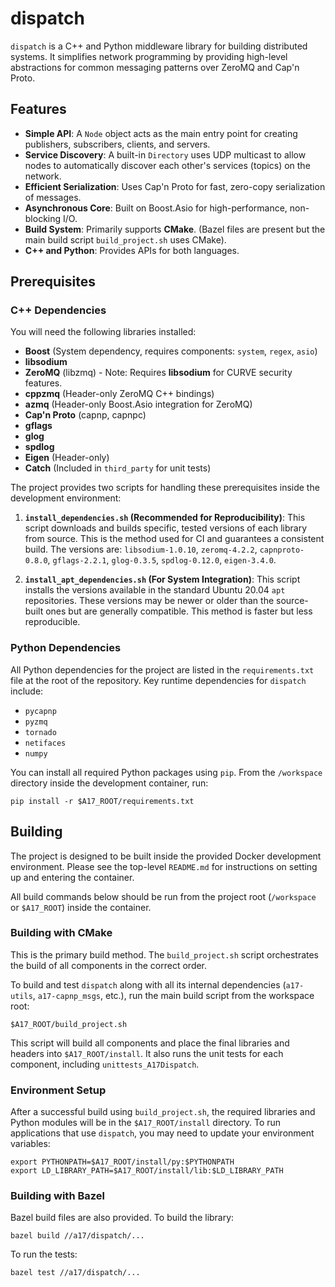 # dispatch

`dispatch` is a C++ and Python middleware library for building distributed systems. It simplifies network programming by providing high-level abstractions for common messaging patterns over ZeroMQ and Cap'n Proto.

## Features

* **Simple API**: A `Node` object acts as the main entry point for creating publishers, subscribers, clients, and servers.
* **Service Discovery**: A built-in `Directory` uses UDP multicast to allow nodes to automatically discover each other's services (topics) on the network.
* **Efficient Serialization**: Uses Cap'n Proto for fast, zero-copy serialization of messages.
* **Asynchronous Core**: Built on Boost.Asio for high-performance, non-blocking I/O.
* **Build System**: Primarily supports **CMake**. (Bazel files are present but the main build script `build_project.sh` uses CMake).
* **C++ and Python**: Provides APIs for both languages.

## Prerequisites

### C++ Dependencies

You will need the following libraries installed:

* **Boost** (System dependency, requires components: `system`, `regex`, `asio`)
* **libsodium**
* **ZeroMQ** (libzmq) - Note: Requires **libsodium** for CURVE security features.
* **cppzmq** (Header-only ZeroMQ C++ bindings)
* **azmq** (Header-only Boost.Asio integration for ZeroMQ)
* **Cap'n Proto** (capnp, capnpc)
* **gflags**
* **glog**
* **spdlog**
* **Eigen** (Header-only)
* **Catch** (Included in `third_party` for unit tests)

The project provides two scripts for handling these prerequisites inside the development environment:

1. **`install_dependencies.sh` (Recommended for Reproducibility)**: This script downloads and builds specific, tested versions of each library from source. This is the method used for CI and guarantees a consistent build. The versions are: `libsodium-1.0.10`, `zeromq-4.2.2`, `capnproto-0.8.0`, `gflags-2.2.1`, `glog-0.3.5`, `spdlog-0.12.0`, `eigen-3.4.0`.

2. **`install_apt_dependencies.sh` (For System Integration)**: This script installs the versions available in the standard Ubuntu 20.04 `apt` repositories. These versions may be newer or older than the source-built ones but are generally compatible. This method is faster but less reproducible.

### Python Dependencies

All Python dependencies for the project are listed in the `requirements.txt` file at the root of the repository. Key runtime dependencies for `dispatch` include:

* `pycapnp`
* `pyzmq`
* `tornado`
* `netifaces`
* `numpy`

You can install all required Python packages using `pip`. From the `/workspace` directory inside the development container, run:

    pip install -r $A17_ROOT/requirements.txt

## Building

The project is designed to be built inside the provided Docker development environment. Please see the top-level `README.md` for instructions on setting up and entering the container.

All build commands below should be run from the project root (`/workspace` or `$A17_ROOT`) inside the container.

### Building with CMake

This is the primary build method. The `build_project.sh` script orchestrates the build of all components in the correct order.

To build and test `dispatch` along with all its internal dependencies (`a17-utils`, `a17-capnp_msgs`, etc.), run the main build script from the workspace root:

    $A17_ROOT/build_project.sh

This script will build all components and place the final libraries and headers into `$A17_ROOT/install`. It also runs the unit tests for each component, including `unittests_A17Dispatch`.

### Environment Setup

After a successful build using `build_project.sh`, the required libraries and Python modules will be in the `$A17_ROOT/install` directory. To run applications that use `dispatch`, you may need to update your environment variables:

    export PYTHONPATH=$A17_ROOT/install/py:$PYTHONPATH
    export LD_LIBRARY_PATH=$A17_ROOT/install/lib:$LD_LIBRARY_PATH

### Building with Bazel

Bazel build files are also provided.
To build the library:

    bazel build //a17/dispatch/... 

To run the tests:

    bazel test //a17/dispatch/... 
